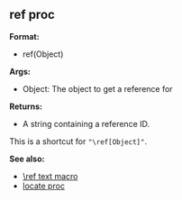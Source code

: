 ## ref proc

**Format:**
+   ref(Object)
<!-- -->
**Args:**
+   Object: The object to get a reference for
<!-- -->
**Returns:**
+   A string containing a reference ID.


This is a shortcut for `"\ref[Object]"`.

**See also:**
+   [\\ref text macro](/ref/DM/text/macros/ref.md) 
+   [locate proc](/ref/proc/locate.md) <!-- -->